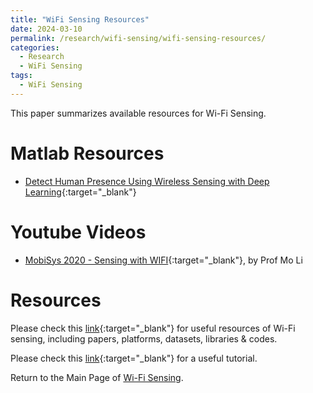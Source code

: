 ```yaml
---
title: "WiFi Sensing Resources"
date: 2024-03-10
permalink: /research/wifi-sensing/wifi-sensing-resources/
categories:
  - Research
  - WiFi Sensing
tags:
  - WiFi Sensing
---
```


This paper summarizes available resources for Wi-Fi Sensing.

# Matlab Resources
* [Detect Human Presence Using Wireless Sensing with Deep Learning](https://uk.mathworks.com/help/wlan/ug/detect-human-presence-using-wlan-signals-and-deep-learning.html){:target="_blank"}

# Youtube Videos
* [MobiSys 2020 - Sensing with WIFI](https://www.youtube.com/watch?v=sUDf-XT1f2M){:target="_blank"}, by Prof Mo Li

# Resources
Please check this [link](https://github.com/Marsrocky/Awesome-WiFi-CSI-Sensing){:target="_blank"} for useful resources of Wi-Fi sensing, including papers, platforms, datasets, libraries & codes. 

Please check this [link](http://tns.thss.tsinghua.edu.cn/wst/){:target="_blank"} for a useful tutorial.

Return to the Main Page of [Wi-Fi Sensing](/research/wifi-sensing/wifi-sensing-main-page/).

